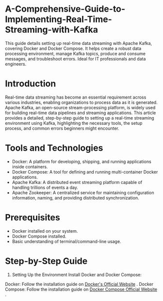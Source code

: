 # A-Comprehensive-Guide-to-Implementing-Real-Time-Streaming-with-Kafka
This guide details setting up real-time data streaming with Apache Kafka, covering Docker and Docker Compose. It helps create a robust data processing environment, manage Kafka topics, produce and consume messages, and troubleshoot errors. Ideal for IT professionals and data engineers.

# Introduction
Real-time data streaming has become an essential requirement across various industries, enabling organizations to process data as it is generated. Apache Kafka, an open-source stream-processing platform, is widely used for building real-time data pipelines and streaming applications. This article provides a detailed, step-by-step guide to setting up a real-time streaming environment using Kafka, highlighting the necessary tools, the setup process, and common errors beginners might encounter.

# Tools and Technologies
- Docker: A platform for developing, shipping, and running applications inside containers.
- Docker Compose: A tool for defining and running multi-container Docker applications.
- Apache Kafka: A distributed event streaming platform capable of handling trillions of events a day.
- Apache Zookeeper: A centralized service for maintaining configuration information, naming, and providing distributed synchronization.

# Prerequisites
- Docker installed on your system.
- Docker Compose installed.
- Basic understanding of terminal/command-line usage.

# Step-by-Step Guide
1. Setting Up the Environment
Install Docker and Docker Compose:

Docker: Follow the installation guide on  [Docker's Official Website](https://www.docker.com/)
.
Docker Compose: Follow the installation guide on [Docker Compose Official Website](https://docs.docker.com/compose/)
.
